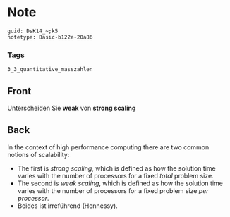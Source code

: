 # Note
```
guid: DsK14_~;k5
notetype: Basic-b122e-20a86
```

### Tags
```
3_3_quantitative_masszahlen
```

## Front
Unterscheiden Sie <b>weak</b> von <b>strong scaling</b>

## Back
<div>
  In the context of high performance computing there are two common
  notions of scalability:
</div>
<ul>
  <li>The first is <i>strong scaling</i>, which is defined as how
  the solution time varies with the number of processors for a
  fixed <i>total</i> problem size.
  <li>The second is <i>weak scaling</i>, which is defined as how
  the solution time varies with the number of processors for a
  fixed problem size <i>per processor</i>.
  <li>Beides ist irreführend (Hennessy).
</ul>
